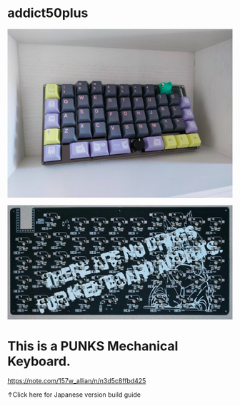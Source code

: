 # addict50plus
![top](images/top.jpg)

![back](images/back.png)

# This is a PUNKS Mechanical Keyboard.

https://note.com/157w_allian/n/n3d5c8ffbd425

↑Click here for Japanese version build guide
